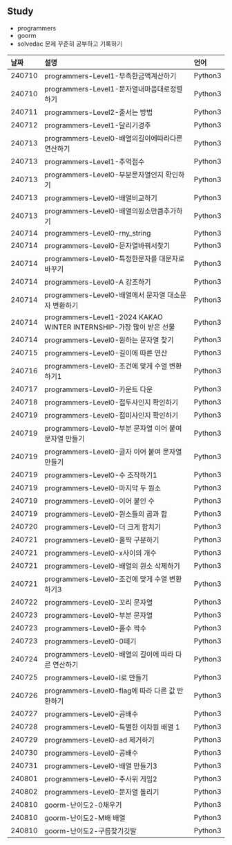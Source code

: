 ## Study
- programmers
- goorm
- solvedac
문제 꾸준히 공부하고 기록하기

|날짜|설명|언어|
|:---|:---|:---|
|240710|programmers-Level1-부족한금액계산하기|Python3|
|240710|programmers-Level1-문자열내마음대로정렬하기|Python3|
|240711|programmers-Level2-줄서는 방법|Python3|
|240712|programmers-Level1-달리기경주|Python3|
|240713|programmers-Level0-배열의길이에따라다른연산하기|Python3|
|240713|programmers-Level1-추억점수|Python3|
|240713|programmers-Level0-부분문자열인지 확인하기|Python3|
|240713|programmers-Level0-배열비교하기|Python3|
|240713|programmers-Level0-배열의원소만큼추가하기|Python3|
|240714|programmers-Level0-rny_string|Python3|
|240714|programmers-Level0-문자열바꿔서찾기|Python3|
|240714|programmers-Level0-특정한문자를 대문자로 바꾸기|Python3|
|240714|programmers-Level0-A 강조하기|Python3|
|240714|programmers-Level0-배열에서 문자열 대소문자 변환하기|Python3|
|240714|programmers-Level1-2024 KAKAO WINTER INTERNSHIP-가장 많이 받은 선물|Python3|
|240714|programmers-Level0-원하는 문자열 찾기|Python3|
|240715|programmers-Level0-길이에 따른 연산|Python3|
|240716|programmers-Level0-조건에 맞게 수열 변환하기1|Python3|
|240717|programmers-Level0-카운트 다운|Python3|
|240718|programmers-Level0-접두사인지 확인하기|Python3|
|240719|programmers-Level0-접미사인지 확인하기|Python3|
|240719|programmers-Level0-부분 문자열 이어 붙여 문자열 만들기|Python3|
|240719|programmers-Level0-글자 이어 붙여 문자열 만들기|Python3|
|240719|programmers-Level0-수 조작하기1|Python3|
|240719|programmers-Level0-마지막 두 원소|Python3|
|240719|programmers-Level0-이어 붙인 수|Python3|
|240719|programmers-Level0-원소들의 곱과 합|Python3|
|240720|programmers-Level0-더 크게 합치기|Python3|
|240721|programmers-Level0-홀짝 구분하기|Python3|
|240721|programmers-Level0-x사이의 개수|Python3|
|240721|programmers-Level0-배열의 원소 삭제하기|Python3|
|240721|programmers-Level0-조건에 맞게 수열 변환하기3|Python3|
|240722|programmers-Level0-꼬리 문자열|Python3|
|240723|programmers-Level0-부분 문자열|Python3|
|240723|programmers-Level0-홀수 짝수|Python3|
|240723|programmers-Level0-0떼기|Python3|
|240724|programmers-Level0-배열의 길이에 따라 다른 연산하기|Python3|
|240725|programmers-Level0-l로 만들기|Python3|
|240726|programmers-Level0-flag에 따라 다른 값 반환하기|Python3|
|240727|programmers-Level0-공배수|Python3|
|240728|programmers-Level0-특별한 이차원 배열 1|Python3|
|240729|programmers-Level0-ad 제거하기|Python3|
|240730|programmers-Level0-공배수|Python3|
|240731|programmers-Level0-배열 만들기3|Python3|
|240801|programmers-Level0-주사위 게임2|Python3|
|240802|programmers-Level0-문자열 돌리기|Python3|
|240810|goorm-난이도2-0채우기|Python3|
|240810|goorm-난이도2-M배 배열|Python3|
|240810|goorm-난이도2-구름찾기깃발|Python3|